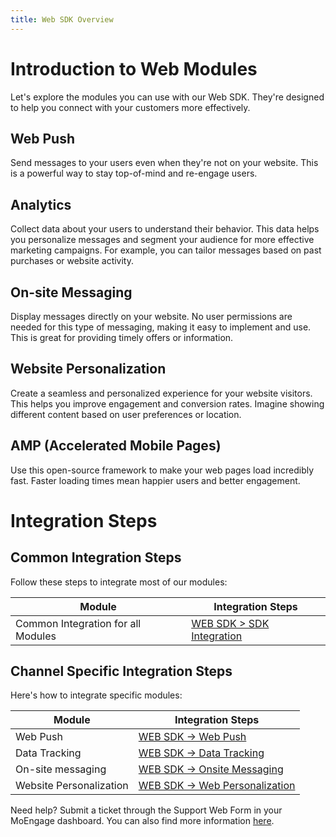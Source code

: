```yaml
---
title: Web SDK Overview
---
```


# Introduction to Web Modules

Let's explore the modules you can use with our Web SDK.  They're designed to help you connect with your customers more effectively.

## Web Push

Send messages to your users even when they're not on your website.  This is a powerful way to stay top-of-mind and re-engage users.

## Analytics

Collect data about your users to understand their behavior. This data helps you personalize messages and segment your audience for more effective marketing campaigns. For example, you can tailor messages based on past purchases or website activity.

## On-site Messaging

Display messages directly on your website.  No user permissions are needed for this type of messaging, making it easy to implement and use.  This is great for providing timely offers or information.

## Website Personalization

Create a seamless and personalized experience for your website visitors.  This helps you improve engagement and conversion rates.  Imagine showing different content based on user preferences or location.

## AMP (Accelerated Mobile Pages)

Use this open-source framework to make your web pages load incredibly fast.  Faster loading times mean happier users and better engagement.


# Integration Steps

## Common Integration Steps

Follow these steps to integrate most of our modules:

Module | Integration Steps
---|---
Common Integration for all Modules |  [WEB SDK > SDK Integration](/hc/en-us/articles/360060713252-Web-SDK-Integration)


## Channel Specific Integration Steps

Here's how to integrate specific modules:

Module | Integration Steps
---|---
Web Push | [WEB SDK -> Web Push](/hc/en-us/sections/360013507812-Web-Push)
Data Tracking | [WEB SDK -> Data Tracking](/hc/en-us/sections/360013606731-Data-Tracking)
On-site messaging | [WEB SDK -> Onsite Messaging](/hc/en-us/sections/360013507832-Onsite-Messaging)
Website Personalization | [WEB SDK -> Web Personalization](/hc/en-us/sections/360013771071-Web-Personalization)

Need help? Submit a ticket through the Support Web Form in your MoEngage dashboard.  You can also find more information [here](https://help.moengage.com/hc/en-us/articles/19708702327572).
